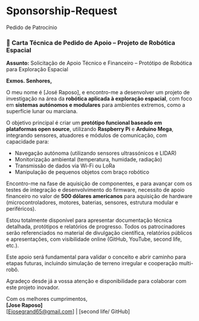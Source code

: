 # Sponsorship-Request
Pedido de Patrocínio

### 📄 **Carta Técnica de Pedido de Apoio – Projeto de Robótica Espacial**

**Assunto:** Solicitação de Apoio Técnico e Financeiro – Protótipo de Robótica para Exploração Espacial

**Exmos. Senhores,**

O meu nome é [José Raposo], e encontro-me a desenvolver um projeto de investigação na área da **robótica aplicada à exploração espacial**, com foco em **sistemas autónomos e modulares** para ambientes extremos, como a superfície lunar ou marciana.

O objetivo principal é criar um **protótipo funcional baseado em plataformas open source**, utilizando **Raspberry Pi** e **Arduino Mega**, integrando sensores, atuadores e módulos de comunicação, com capacidade para:

- Navegação autónoma (utilizando sensores ultrassónicos e LIDAR)
- Monitorização ambiental (temperatura, humidade, radiação)
- Transmissão de dados via Wi-Fi ou LoRa
- Manipulação de pequenos objetos com braço robótico

Encontro-me na fase de aquisição de componentes, e para avançar com os testes de integração e desenvolvimento do firmware, necessito de apoio financeiro no valor de **500 dólares americanos** para aquisição de hardware (microcontroladores, motores, baterias, sensores, estrutura modular e periféricos).

Estou totalmente disponível para apresentar documentação técnica detalhada, protótipos e relatórios de progresso. Todos os patrocinadores serão referenciados no material de divulgação científica, relatórios públicos e apresentações, com visibilidade online (GitHub, YouTube, second life, etc.).

Este apoio será fundamental para validar o conceito e abrir caminho para etapas futuras, incluindo simulação de terreno irregular e cooperação multi-robô.

Agradeço desde já a vossa atenção e disponibilidade para colaborar com este projeto inovador.

Com os melhores cumprimentos,  
**[Jose Raposo]**  
[Ejosegrand65@gmail.com] | 
[second life/ GitHub]

